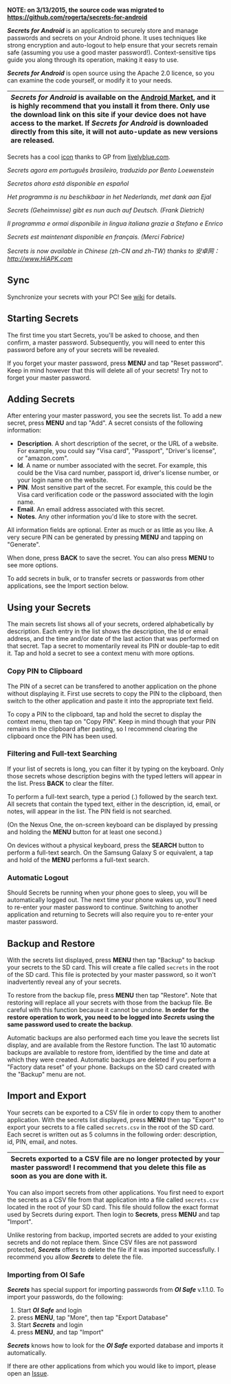 **NOTE: on 3/13/2015, the source code was migrated to https://github.com/rogerta/secrets-for-android**

_**Secrets for Android**_ is an application to securely store and manage passwords and secrets on your Android phone.  It uses techniques like strong encryption and auto-logout to help ensure that your secrets remain safe (assuming you use a good master password!).  Context-sensitive tips guide you along through its operation, making it easy to use.

_**Secrets for Android**_ is open source using the Apache 2.0 licence, so you can examine the code yourself, or modify it to your needs.

| _**Secrets for Android**_ is available on the [Android Market](https://market.android.com/details?id=net.tawacentral.roger.secrets), and it is highly recommend that you  install it from there.  Only use the download link on this site if your device does not have access to the market.  If _**Secrets for Android**_ is downloaded directly from this site, it will not auto-update as new versions are released. |
|:------------------------------------------------------------------------------------------------------------------------------------------------------------------------------------------------------------------------------------------------------------------------------------------------------------------------------------------------------------------------------------------------------------------------|

Secrets has a cool [icon](http://secrets-for-android.googlecode.com/svn/trunk/res/drawable/icon.png) thanks to GP from [livelyblue.com](http://livelyblue.com).

_Secrets agora em português brasileiro, traduzido por Bento Loewenstein_

_Secretos ahora está disponible en español_

_Het programma is nu beschikbaar in het Nederlands, met dank aan Ejal_

_Secrets (Geheimnisse) gibt es nun auch auf Deutsch. (Frank Dietrich)_

_Il programma e ormai disponibile in lingua italiana grazie a Stefano e Enrico_

_Secrets est maintenant disponible en français. (Merci Fabrice)_

_Secrets is now available in Chinese (zh-CN and zh-TW) thanks to 安卓网：http://www.HiAPK.com_



## Sync ##
Synchronize your secrets with your PC!  See [wiki](https://code.google.com/p/secrets-for-android/wiki/PCSecrets) for details.

## Starting Secrets ##
The first time you start Secrets, you'll be asked to choose, and then confirm, a master password.  Subsequently, you will need to enter this password before any of your secrets will be revealed.

If you forget your master password, press **MENU** and tap "Reset password".  Keep in mind however that this will delete all of your secrets!  Try not to forget your master password.

## Adding Secrets ##
After entering your master password, you see the secrets list.  To add a new secret, press **MENU** and tap "Add".  A secret consists of the following information:

  * **Description**.  A short description of the secret, or the URL of a website.  For example, you could say "Visa card", "Passport", "Driver's license", or "amazon.com".
  * **Id**. A name or number associated with the secret.  For example, this could be the Visa card number, passport id, driver's license number, or your login name on the website.
  * **PIN**. Most sensitive part of the secret.  For example, this could be the Visa card verification code or the password associated with the login name.
  * **Email**. An email address associated with this secret.
  * **Notes**. Any other information you'd like to store with the secret.

All information fields are optional.  Enter as much or as little as you like.  A very secure PIN can be generated by pressing **MENU** and tapping on "Generate".

When done, press **BACK** to save the secret.  You can also press **MENU** to see more options.

To add secrets in bulk, or to transfer secrets or passwords from other applications, see the Import section below.

## Using your Secrets ##
The main secrets list shows all of your secrets, ordered alphabetically by description.  Each entry in the list shows the description, the Id or email address, and the time and/or date of the last action that was performed on that secret.  Tap a secret to momentarily reveal its PIN or double-tap to edit it.  Tap and hold a secret to see a context menu with more options.

### Copy PIN to Clipboard ###
The PIN of a secret can be transfered to another application on the phone without displaying it.  First use secrets to copy the PIN to the clipboard, then switch to the other application and paste it into the appropriate text field.

To copy a PIN to the clipboard, tap and hold the secret to display the context menu, then tap on "Copy PIN".  Keep in mind though that your PIN remains in the clipboard after pasting, so I recommend clearing the clipboard once the PIN has been used.

### Filtering and Full-text Searching ###
If your list of secrets is long, you can filter it by typing on the keyboard.  Only those secrets whose description begins with the typed letters will appear in the list.  Press **BACK** to clear the filter.

To perform a full-text search, type a period (.) followed by the search text.  All secrets that contain the typed text, either in the description, id, email, or notes, will appear in the list.  The PIN field is not searched.

(On the Nexus One, the on-screen keyboard can be displayed by pressing and holding the **MENU** button for at least one second.)

On devices without a physical keyboard, press the **SEARCH** button to perform a full-text search.  On the Samsung Galaxy S or equivalent, a tap and hold of the **MENU** performs a full-text search.

### Automatic Logout ###
Should Secrets be running when your phone goes to sleep, you will be automatically logged out.  The next time your phone wakes up, you'll need to re-enter your master password to continue.  Switching to another application and returning to Secrets will also require you to re-enter your master password.

## Backup and Restore ##
With the secrets list displayed, press **MENU** then tap "Backup" to backup your secrets to the SD card.  This will create a file called `secrets` in the root of the SD card.  This file is protected by your master password, so it won't inadvertently reveal any of your secrets.

To restore from the backup file, press **MENU** then tap "Restore".  Note that restoring will replace all your secrets with those from the backup file.  Be careful with this function because it cannot be undone.  **In order for the restore operation to work, you need to be logged into _Secrets_ using the same password used to create the backup**.

Automatic backups are also performed each time you leave the secrets list display, and are available from the Restore function.  The last 10 automatic backups are available to restore from, identified by the time and date at which they were created.  Automatic backups are deleted if you perform a "Factory data reset" of your phone.  Backups on the SD card created with the "Backup" menu are not.

## Import and Export ##
Your secrets can be exported to a CSV file in order to copy them to another application.  With the secrets list displayed, press **MENU** then tap "Export" to export your secrets to a file called `secrets.csv` in the root of the SD card.  Each secret is written out as 5 columns in the following order: description, id, PIN, email, and notes.

| **Secrets exported to a CSV file are no longer protected by your master password! I recommend that you delete this file as soon as you are done with it.** |
|:-----------------------------------------------------------------------------------------------------------------------------------------------------------|

You can also import secrets from other applications.  You first need to export the secrets as a CSV file from that application into a file called `secrets.csv` located in the root of your SD card.  This file should follow the exact format used by Secrets during export.  Then login to **Secrets**, press **MENU** and tap "Import".

Unlike restoring from backup, imported secrets are added to your existing secrets and do not replace them.  Since CSV files are not password protected, _**Secrets**_ offers to delete the file if it was imported successfully.  I recommend you allow _**Secrets**_ to delete the file.

### Importing from OI Safe ###
_**Secrets**_ has special support for importing passwords from _**OI Safe**_ v.1.1.0.  To import your passwords, do the following:

  1. Start _**OI Safe**_ and login
  1. press **MENU**, tap "More", then tap "Export Database"
  1. Start _**Secrets**_ and login
  1. press **MENU**, and tap "Import"

_**Secrets**_ knows how to look for the _**OI Safe**_ exported database and imports it automatically.

If there are other applications from which you would like to import, please open an [Issue](http://code.google.com/p/secrets-for-android/issues/list).